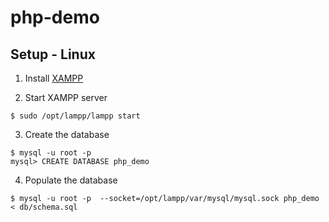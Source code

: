 # php-demo

## Setup - Linux

1. Install [XAMPP](https://www.apachefriends.org/download.html)

2. Start XAMPP server

```
$ sudo /opt/lampp/lampp start
```
3. Create the database
```
$ mysql -u root -p
mysql> CREATE DATABASE php_demo
```
4. Populate the database
```
$ mysql -u root -p  --socket=/opt/lampp/var/mysql/mysql.sock php_demo < db/schema.sql
```
